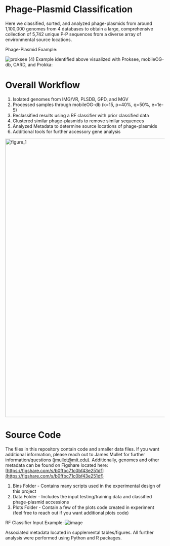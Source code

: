 # Phage-Plasmid Classification

Here we classified, sorted, and analyzed phage-plasmids from around 1,100,000 genomes from 4 databases to obtain a large, comprehensive collection of 5,742 unique P-P sequences from a diverse array of environmental source locations.

Phage-Plasmid Example:

![proksee (4)](https://github.com/jamesm224/phage-plasmid-classification/assets/86495895/ebe7a099-d634-4f36-bf60-c70e560b195d)
Example identified above visualized with Proksee, mobileOG-db, CARD, and Prokka:

 
# Overall Workflow

1. Isolated genomes from IMG/VR, PLSDB, GPD, and MGV
2. Processed samples through mobileOG-db (k=15, p=40%, q=50%, e=1e-5)
3. Reclassified results using a RF classifier with prior classified data
4. Clustered similar phage-plasmids to remove similar sequences
5. Analyzed Metadata to determine source locations of phage-plasmids
6. Additional tools for further accessory gene analysis

<img width="878" alt="figure_1" src="https://github.com/jamesm224/phage-plasmid-classification/assets/86495895/25dbd2d3-0bb3-4e26-968b-0e45b4bdff38">






# Source Code

The files in this repository contain code and smaller data files. If you want additional information, please reach out to James Mullet for further information/questions (jmullet@mit.edu). Additionally, genomes and other metadata can be found on Figshare located here: [https://figshare.com/s/b0ffbc71c0bf43e251df](https://figshare.com/s/b0ffbc71c0bf43e251df)

1. Bins Folder - Contains many scripts used in the experimental design of this project
2. Data Folder - Includes the input testing/training data and classified phage-plasmid accessions
3. Plots Folder - Contain a few of the plots code created in experiment (feel free to reach out if you want additional plots code)
   
RF Classifier Input Example:
![image](https://github.com/jamesm224/phage-plasmid-classification/assets/86495895/5fe27d62-1b4e-42a2-9725-d765ab1f3d4c)

Associated metadata located in supplemental tables/figures. All further analysis were performed using Python and R packages.
